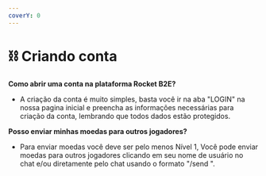 ```yaml
---
coverY: 0
---
```


# ⛓ Criando conta

**Como abrir uma conta na plataforma Rocket B2E?**

* A criação da conta é muito simples, basta você ir na aba "LOGIN" na nossa pagina inicial e preencha as informações necessárias para criação da conta, lembrando que todos dados estão protegidos.

**Posso enviar minhas moedas para outros jogadores?**

* Para enviar moedas você deve ser pelo menos Nível 1, Você pode enviar moedas para outros jogadores clicando em seu nome de usuário no chat e/ou diretamente pelo chat usando o formato "/send ".
